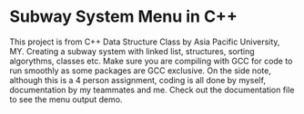 # Subway System Menu in C++
This project is from C++ Data Structure Class by Asia Pacific University, MY. Creating a subway system with linked list, structures, sorting algorythms, classes etc. Make sure you are compiling with GCC for code to run smoothly as some packages are GCC exclusive. 
On the side note, although this is a 4 person assignment, coding is all done by myself, documentation by my teammates and me. 
Check out the documentation file to see the menu output demo.
